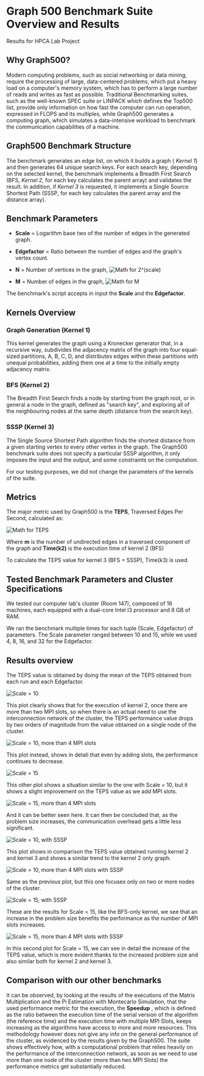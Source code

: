 # Graph 500 Benchmark Suite Overview and Results

Results for HPCA Lab Project

## Why Graph500?

Modern computing problems, such as social networking or data mining, require the processing of large, data-centered problems, which put a heavy load on a computer's memory system, which has to perform a large number of reads and writes as fast as possible. 
Traditional Benchmarking suites, such as the well-known SPEC suite or LINPACK which defines the Top500 list, provide only information on how fast the computer can run operation, expressed in FLOPS and its multiples, while Graph500 generates a computing graph, which simulates a data-intensive workload to benchmark the communication capabilities of a machine.

## Graph500 Benchmark Structure

The benchmark generates an edge list, on which it builds a graph ( *Kernel 1*) and then generates 64 unique search keys. For each search key, depending on the selected kernel, the benchmark implements a Breadth First Search (BFS, *Kernel 2*, for each key calculates the parent array) and validates the result. In addition, if *Kernel 3* is requested, it implements a Single Source Shortest Path (SSSP, for each key calculates the parent array and the distance array).

## Benchmark Parameters

* **Scale** = Logarithm base two of the number of edges in the generated graph.
* **Edgefactor** = Ratio between the number of edges and the graph's vertex count.
* **N** = Number of vertices in the graph, ![Math for 2^(scale)](Results_upd/math/2scale.gif)

* **M** = Number of edges in the graph, ![Math for M](Results_upd/math/M.gif)

The benchmark's script accepts in input the **Scale** and the **Edgefactor**.

## Kernels Overview

### Graph Generation (Kernel 1)

This kernel generates the graph using a Kronecker generator that, in a recursive way, subdivides the adjacency matrix of the graph into four equal-sized partitions, A, B, C, D, and distributes edges within these partitions with unequal probabilities, adding them one at a time to the initially empty adjacency matrix.

### BFS (Kernel 2)

The Breadth First Search finds a node by starting from the graph root, or in general a node in the graph, defined as "search key",  and exploring all of the neighbouring nodes at the same depth (distance from the search key).

### SSSP (Kernel 3)

The Single Source Shortest Path algorithm finds the shortest distance from a given starting vertex to every other vertex in the graph. The Graph500 benchmark suite does not specify a particular SSSP algorithm, it only imposes the input and the output, and some constraints on the computation.

For our testing purposes, we did not change the parameters of the kernels of the suite.

## Metrics

The major metric used by Graph500 is the **TEPS**, Traversed Edges Per Second, calculated as:

![Math for TEPS](Results_upd/math/TEPS.gif)

Where **m**  is the number of undirected edges in a traversed component of the graph and **Time(k2)** is the  execution time of kernel 2 (BFS)

To calculate the TEPS value for kernel 3 (BFS + SSSP), Time(k3) is used.

## Tested Benchmark Parameters and Cluster Specifications

We tested our computer lab's cluster (Room 147), composed of 16 machines, each equipped with a dual-core Intel I3 processor and 8 GB of RAM.

We ran the benchmark multiple times for each tuple (Scale, Edgefactor) of parameters.
The Scale parameter ranged between 10 and 15, while we used 4, 8, 16, and 32 for the Edgefactor.

## Results overview

The TEPS value is obtained by doing the mean of the TEPS obtained from each run and each Edgefactor.

![Scale = 10](https://github.com/fhgre/Graph500_results/blob/master/Results_upd/G500_BFS_only/Presentazione_BFS_only-1.png)

This plot clearly shows that for the execution of kernel 2, once there are more than two MPI slots, so when there is an actual need to use the interconnection network of the cluster, the TEPS performance value drops by two orders of magnitude from the value obtained on a single node of the cluster.

![Scale = 10, more than 4 MPI slots](https://github.com/fhgre/Graph500_results/blob/master/Results_upd/G500_BFS_only/Presentazione_BFS_only-2.png)

This plot instead, shows in detali that even by adding slots, the performance continues to decrease.

![Scale = 15](https://github.com/fhgre/Graph500_results/blob/master/Results_upd/G500_BFS_only/Presentazione_BFS_only-3.png)

This other plot shows a situation similar to the one with Scale = 10, but it shows a slight improvement on the TEPS value as we add MPI slots.

![Scale = 15, more than 4 MPI slots](https://github.com/fhgre/Graph500_results/blob/master/Results_upd/G500_BFS_only/Presentazione_BFS_only-4.png)

And it can be better seen here.
It can then be concluded that, as the problem size increases, the communication overhead gets a little less significant.

![Scale = 10, with SSSP](https://github.com/fhgre/Graph500_results/blob/master/Results_upd/G500_BFS%2BSSSP/Presentazione_BFS%2BSSSP-1.png)

This plot shows in comparison the TEPS value obtained running kernel 2 and kernel 3 and shows a similar trend to the kernel 2 only graph.

![Scale = 10, more than 4 MPI slots with SSSP](https://github.com/fhgre/Graph500_results/blob/master/Results_upd/G500_BFS%2BSSSP/Presentazione_BFS%2BSSSP-2.png)

Same as the previous plot, but this one focuses only on two or more nodes of the cluster.

![Scale = 15, with SSSP](https://github.com/fhgre/Graph500_results/blob/master/Results_upd/G500_BFS%2BSSSP/Presentazione_BFS%2BSSSP-3.png)

These are the results for Scale = 15, like the BFS-only kernel, we see that an increase in the problem size benefits the performance as the number of MPI slots increases.

![Scale = 15, more than 4 MPI slots with SSSP](https://github.com/fhgre/Graph500_results/blob/master/Results_upd/G500_BFS%2BSSSP/Presentazione_BFS%2BSSSP-4.png)

In this second plot for Scale = 15, we can see in detail the increase of the TEPS value, which is more evident thanks to the increased problem size and also similar both for kernel 2 and kernel 3.

## Comparison with our other benchmarks

It can be observed, by looking at the results of the executions of the Matrix Multiplication and the Pi Estimation with Montecarlo Simulation, that the used performance metric for the execution, the **Speedup** , which is defined as the ratio between the execution time of the serial version of the algorithm (the reference time)  and the execution time with  multiple MPI Slots, keeps increasing as the algorithms have access to more and more resources. This methodology however does not give any info on the general performance of the cluster, as evidenced by the results given by the Graph500. The suite shows effectively how, with a computational problem that relies heavily on the performance of the interconnection network, as soon as we need to use more than one node of the cluster (more than two MPI Slots) the performance metrics get substantially reduced.